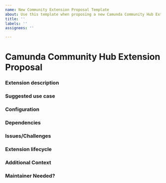 ```yaml
---
name: New Community Extension Proposal Template
about: Use this template when proposing a new Camunda Community Hub Extension
title: ''
labels: ''
assignees: ''

---
```


# Camunda Community Hub Extension Proposal

<!-- Use this template to propose a new extension in the Camunda Community Hub. Remember to add the kind/extension-proposal label in a new comment, its lifecycle label, and any other labels necessary to help others evaluate and contribute to your extension. -->

### Extension description
<!-- Add a description of your extension here. -->

### Suggested use case
<!-- Add a description of your extension's suggested use case/what it will most likely be used for on a daily basis here. -->

### Configuration
<!-- Add a description of how to configure your extension here. -->

### Dependencies
<!-- Add a description of your extension's required dependencies here. -->

### Issues/Challenges
<!-- Add a description of any issues/challenges that those using your extension might face here. If you don't feel there are any, you can write, 'None,' here. -->

### Extension lifecycle
<!-- Add a description of where your extension falls in the Camunda Community Hub extension lifecycle here. Don't forget to add the applicable lifecycle/ label in a new comment on this issue! Note that if your extension is brand new, the label to apply to it should always be proof-of-concept. -->

### Additional Context
<!-- Add any additional context you feel is relevant to your proposal here. -->

### Maintainer Needed?
<!-- if you wish to be the Maintainer for this extension, say, 'No,' here. If you're just making a suggestion for a new extension and *do not* want to maintain the extension, enter the text, 'This extension is actively seeking a maintainer' and add the lifecycle/needs-maintainer label to the issue in a new comment. -->
